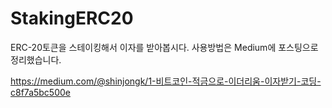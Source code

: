 # StakingERC20
ERC-20토큰을 스테이킹해서 이자를 받아봅시다.
사용방법은 Medium에 포스팅으로 정리했습니다.

https://medium.com/@shinjongk/1-비트코인-적금으로-이더리움-이자받기-코딩-c8f7a5bc500e
